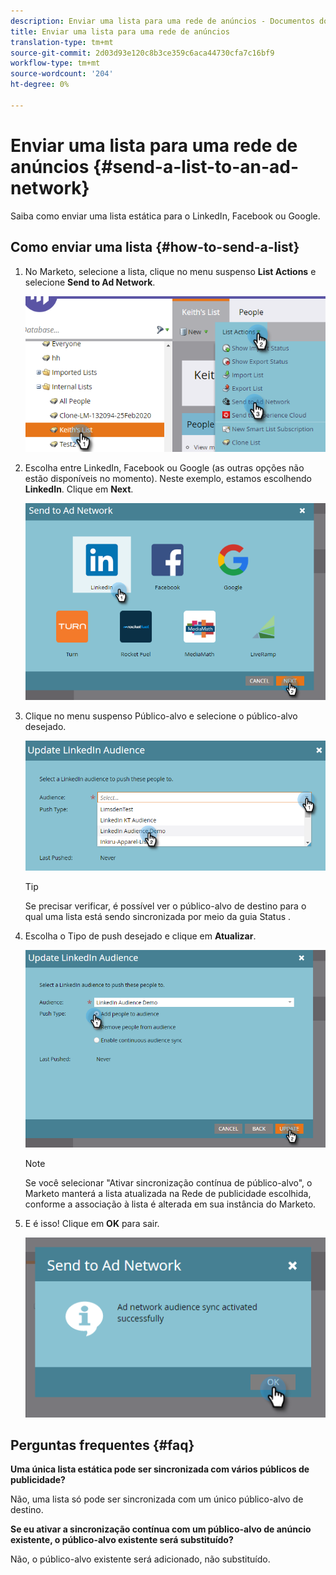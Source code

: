 ```yaml
---
description: Enviar uma lista para uma rede de anúncios - Documentos do Marketo - Documentação do produto
title: Enviar uma lista para uma rede de anúncios
translation-type: tm+mt
source-git-commit: 2d03d93e120c8b3ce359c6aca44730cfa7c16bf9
workflow-type: tm+mt
source-wordcount: '204'
ht-degree: 0%

---
```



# Enviar uma lista para uma rede de anúncios {#send-a-list-to-an-ad-network}

Saiba como enviar uma lista estática para o LinkedIn, Facebook ou Google.

## Como enviar uma lista {#how-to-send-a-list}

1. No Marketo, selecione a lista, clique no menu suspenso **List Actions** e selecione **Send to Ad Network**.

   ![](assets/send-a-list-to-an-ad-network-1.png)

1. Escolha entre LinkedIn, Facebook ou Google (as outras opções não estão disponíveis no momento). Neste exemplo, estamos escolhendo **LinkedIn**. Clique em **Next**.

   ![](assets/send-a-list-to-an-ad-network-2.png)

1. Clique no menu suspenso Público-alvo e selecione o público-alvo desejado.

   ![](assets/send-a-list-to-an-ad-network-3.png)

   >[!TIP]
   >
   >Se precisar verificar, é possível ver o público-alvo de destino para o qual uma lista está sendo sincronizada por meio da guia Status .

1. Escolha o Tipo de push desejado e clique em **Atualizar**.

   ![](assets/send-a-list-to-an-ad-network-4.png)

   >[!NOTE]
   >
   >Se você selecionar &quot;Ativar sincronização contínua de público-alvo&quot;, o Marketo manterá a lista atualizada na Rede de publicidade escolhida, conforme a associação à lista é alterada em sua instância do Marketo.

1. E é isso! Clique em **OK** para sair.

   ![](assets/send-a-list-to-an-ad-network-5.png)

## Perguntas frequentes {#faq}

**Uma única lista estática pode ser sincronizada com vários públicos de publicidade?**

Não, uma lista só pode ser sincronizada com um único público-alvo de destino.

**Se eu ativar a sincronização contínua com um público-alvo de anúncio existente, o público-alvo existente será substituído?**

Não, o público-alvo existente será adicionado, não substituído.
